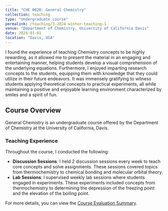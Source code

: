 ```yaml
---
title: "CHE 002B: General Chemistry"
collection: teaching
type: "Undergraduate course"
permalink: /teaching/3-2024-winter-teaching-1
venue: "Department of Chemistry, University of California Davis"
date: 2024-01-01
location: "Davis, USA"
---
```


I found the experience of teaching Chemistry concepts to be highly rewarding, as it allowed me to present the material in an engaging and entertaining manner, helping students develop a visual comprehension of the underlying equations. Furthermore, I enjoyed imparting research concepts to the students, equipping them with knowledge that they could utilize in their future endeavors. It was immensely gratifying to witness students applying theoretical concepts to practical experiments, all while maintaining a positive and enjoyable learning environment characterized by smiles and a spirit of fun.

## Course Overview

General Chemistry is an undergraduate course offered by the Department of Chemistry at the University of California, Davis.

### Teaching Experience

Throughout the course, I conducted the following:

- **Discussion Sessions**: I held 2 discussion sessions every week to teach core concepts and solve assignments. These sessions covered topics from thermochemistry to chemical bonding and molecular orbital theory.
- **Lab Sessions**: I supervised weekly lab sessions where students engaged in experiments. These experiments included concepts from thermochemistry to determining the depression of the freezing point and the elevation of the boiling point.

For more details, you can view the [Course Evaluation Summary](/files/che002b_winter_2024.pdf).
